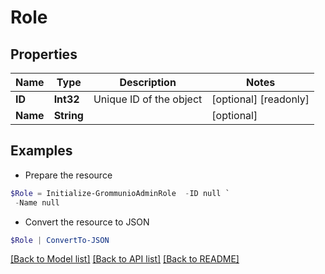 # Role
## Properties

Name | Type | Description | Notes
------------ | ------------- | ------------- | -------------
**ID** | **Int32** | Unique ID of the object | [optional] [readonly] 
**Name** | **String** |  | [optional] 

## Examples

- Prepare the resource
```powershell
$Role = Initialize-GrommunioAdminRole  -ID null `
 -Name null
```

- Convert the resource to JSON
```powershell
$Role | ConvertTo-JSON
```

[[Back to Model list]](../README.md#documentation-for-models) [[Back to API list]](../README.md#documentation-for-api-endpoints) [[Back to README]](../README.md)

